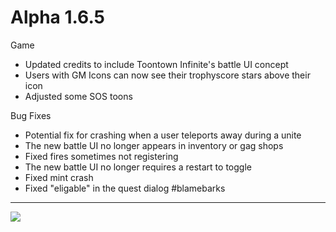 
Alpha 1.6.5
=======
Game
- Updated credits to include Toontown Infinite's battle UI concept
- Users with GM Icons can now see their trophyscore stars above their icon
- Adjusted some SOS toons

Bug Fixes
- Potential fix for crashing when a user teleports away during a unite
- The new battle UI no longer appears in inventory or gag shops
- Fixed fires sometimes not registering
- The new battle UI no longer requires a restart to toggle
- Fixed mint crash
- Fixed "eligable" in the quest dialog #blamebarks


----

![](https://i.imgur.com/1yyFuGo.png)

